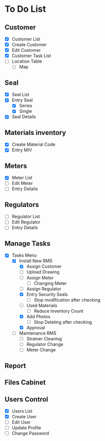 # To Do List

## Customer

- [x] Customer List
- [x] Create Customer
- [x] Edit Customer
- [x] Customer Task List
- [ ] Location Table
    - [ ] Map

## Seal

- [x] Seal List
- [x] Entry Seal
    - [x] Series
    - [x] Single
- [x] Seal Details

## Materials inventory

- [x] Create Material Code
- [x] Entry MIV

## Meters

- [x] Meter List
- [ ] Edit Meter
- [ ] Entry Details

## Regulators

- [ ] Regulator List
- [ ] Edit Regulator
- [ ] Entry Details

## Manage Tasks

- [x] Tasks Menu
    - [x] Install New RMS
        - [x] Assign Customer
        - [ ] Upload Drawing
        - [ ] Assign Meter
            - [ ] Changing Meter
        - [ ] Assign Regulator
        - [x] Entry Security Seals
            - [ ] Stop modification after checking
        - [ ] Used Materials
            - [ ] Reduce Inventory Count
        - [x] Add Photos
            - [ ] Stop Deleting after checking
        - [x] Approval
    - [ ] Maintenance RMS
        - [ ] Strainer Cleaning
        - [ ] Regulator Change
        - [ ] Meter Change

## Report

## Files Cabinet

## Users Control

- [x] Users List
- [x] Create User
- [ ] Edit User
- [ ] Update Profile
- [ ] Change Password

